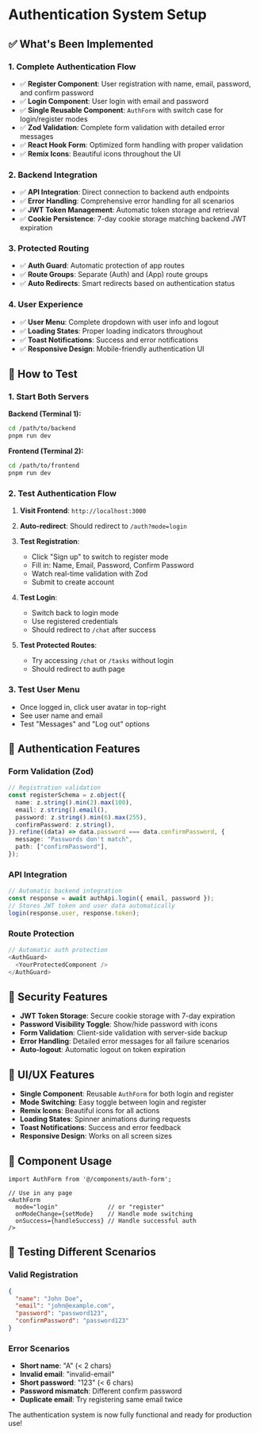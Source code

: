 # Authentication System Setup

## ✅ What's Been Implemented

### 1. **Complete Authentication Flow**
- ✅ **Register Component**: User registration with name, email, password, and confirm password
- ✅ **Login Component**: User login with email and password
- ✅ **Single Reusable Component**: `AuthForm` with switch case for login/register modes
- ✅ **Zod Validation**: Complete form validation with detailed error messages
- ✅ **React Hook Form**: Optimized form handling with proper validation
- ✅ **Remix Icons**: Beautiful icons throughout the UI

### 2. **Backend Integration**
- ✅ **API Integration**: Direct connection to backend auth endpoints
- ✅ **Error Handling**: Comprehensive error handling for all scenarios
- ✅ **JWT Token Management**: Automatic token storage and retrieval
- ✅ **Cookie Persistence**: 7-day cookie storage matching backend JWT expiration

### 3. **Protected Routing**
- ✅ **Auth Guard**: Automatic protection of app routes
- ✅ **Route Groups**: Separate (Auth) and (App) route groups
- ✅ **Auto Redirects**: Smart redirects based on authentication status

### 4. **User Experience**
- ✅ **User Menu**: Complete dropdown with user info and logout
- ✅ **Loading States**: Proper loading indicators throughout
- ✅ **Toast Notifications**: Success and error notifications
- ✅ **Responsive Design**: Mobile-friendly authentication UI

## 🚀 How to Test

### 1. Start Both Servers

**Backend (Terminal 1):**
```bash
cd /path/to/backend
pnpm run dev
```

**Frontend (Terminal 2):**
```bash
cd /path/to/frontend
pnpm run dev
```

### 2. Test Authentication Flow

1. **Visit Frontend**: `http://localhost:3000`
2. **Auto-redirect**: Should redirect to `/auth?mode=login`
3. **Test Registration**:
   - Click "Sign up" to switch to register mode
   - Fill in: Name, Email, Password, Confirm Password
   - Watch real-time validation with Zod
   - Submit to create account

4. **Test Login**:
   - Switch back to login mode
   - Use registered credentials
   - Should redirect to `/chat` after success

5. **Test Protected Routes**:
   - Try accessing `/chat` or `/tasks` without login
   - Should redirect to auth page

### 3. Test User Menu
- Once logged in, click user avatar in top-right
- See user name and email
- Test "Messages" and "Log out" options

## 🎯 Authentication Features

### Form Validation (Zod)
```typescript
// Registration validation
const registerSchema = z.object({
  name: z.string().min(2).max(100),
  email: z.string().email(),
  password: z.string().min(6).max(255),
  confirmPassword: z.string(),
}).refine((data) => data.password === data.confirmPassword, {
  message: "Passwords don't match",
  path: ["confirmPassword"],
});
```

### API Integration
```typescript
// Automatic backend integration
const response = await authApi.login({ email, password });
// Stores JWT token and user data automatically
login(response.user, response.token);
```

### Route Protection
```typescript
// Automatic auth protection
<AuthGuard>
  <YourProtectedComponent />
</AuthGuard>
```

## 🔐 Security Features

- **JWT Token Storage**: Secure cookie storage with 7-day expiration
- **Password Visibility Toggle**: Show/hide password with icons
- **Form Validation**: Client-side validation with server-side backup
- **Error Handling**: Detailed error messages for all failure scenarios
- **Auto-logout**: Automatic logout on token expiration

## 🎨 UI/UX Features

- **Single Component**: Reusable `AuthForm` for both login and register
- **Mode Switching**: Easy toggle between login and register
- **Remix Icons**: Beautiful icons for all actions
- **Loading States**: Spinner animations during requests
- **Toast Notifications**: Success and error feedback
- **Responsive Design**: Works on all screen sizes

## 📱 Component Usage

```tsx
import AuthForm from '@/components/auth-form';

// Use in any page
<AuthForm 
  mode="login"              // or "register"
  onModeChange={setMode}    // Handle mode switching
  onSuccess={handleSuccess} // Handle successful auth
/>
```

## 🔄 Testing Different Scenarios

### Valid Registration
```json
{
  "name": "John Doe",
  "email": "john@example.com", 
  "password": "password123",
  "confirmPassword": "password123"
}
```

### Error Scenarios
- **Short name**: "A" (< 2 chars)
- **Invalid email**: "invalid-email"
- **Short password**: "123" (< 6 chars)
- **Password mismatch**: Different confirm password
- **Duplicate email**: Try registering same email twice

The authentication system is now fully functional and ready for production use!